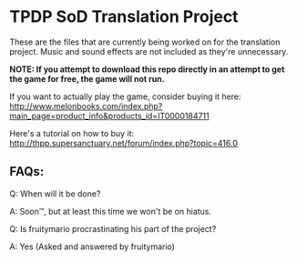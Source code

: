 TPDP SoD Translation Project
=====

These are the files that are currently being worked on for the translation project.
Music and sound effects are not included as they're unnecessary. 

**NOTE: If you attempt to download this repo directly in an attempt to get the game for free, the game will not run.**

If you want to actually play the game, consider buying it here: http://www.melonbooks.com/index.php?main_page=product_info&products_id=IT0000184711

Here's a tutorial on how to buy it: http://thpp.supersanctuary.net/forum/index.php?topic=416.0

FAQs:
-----
Q: When will it be done?

A: Soon™, but at least this time we won't be on hiatus.


Q: Is fruitymario procrastinating his part of the project?

A: Yes
(Asked and answered by fruitymario)
